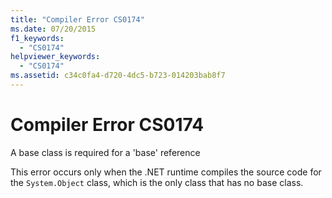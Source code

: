 ```yaml
---
title: "Compiler Error CS0174"
ms.date: 07/20/2015
f1_keywords: 
  - "CS0174"
helpviewer_keywords: 
  - "CS0174"
ms.assetid: c34c0fa4-d720-4dc5-b723-014203bab8f7
---
```

# Compiler Error CS0174
A base class is required for a 'base' reference  
  
 This error occurs only when the .NET runtime compiles the source code for the `System.Object` class, which is the only class that has no base class.
